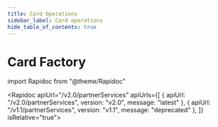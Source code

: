 ```yaml
---
title: Card Operations
sidebar_label: Card operations 
hide_table_of_contents: true
---
```


# Card Factory

import Rapidoc from "@theme/Rapidoc"

<Rapidoc apiUrl="/v2.0/partnerServices" apiUrls={[
    { apiUrl: "/v2.0/partnerServices", version: "v2.0", message: "latest"  },
    { apiUrl: "/v1.1/partnerServices", version: "v1.1", message: "deprecated"  },
  ]} isRelative="true">
</Rapidoc>